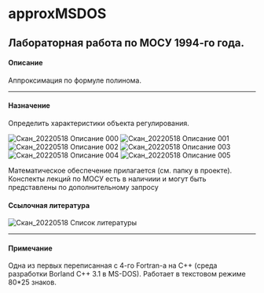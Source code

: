 # approxMSDOS
Лабораторная работа по МОСУ 1994-го года.
----
#### Описание
Аппроксимация по формуле полинома.

----
#### Назначение
Определить характеристики объекта регулирования.

![Скан_20220518 Описание 000](https://user-images.githubusercontent.com/104857185/169671999-98f301df-3a4e-41a4-b5ac-0c5787f29e6b.png)
![Скан_20220518 Описание 001](https://user-images.githubusercontent.com/104857185/169672007-45df0b58-e8b4-45f9-976e-845ed875fd86.png)
![Скан_20220518 Описание 002](https://user-images.githubusercontent.com/104857185/169672025-c4f2070f-daef-438c-be25-c9363657ce33.png)
![Скан_20220518 Описание 003](https://user-images.githubusercontent.com/104857185/169672031-844a341e-fa96-4109-b942-7bbb69843dd9.png)
![Скан_20220518 Описание 004](https://user-images.githubusercontent.com/104857185/169672036-c07a0e4c-206c-4f57-a47c-254498d403e3.png)
![Скан_20220518 Описание 005](https://user-images.githubusercontent.com/104857185/169672044-e40df585-d5b3-4357-93e6-5328ed2b51c5.png)

Математическое обеспечение прилагается (см. папку в проекте).
Конспекты лекций по МОСУ есть в наличиии и могут быть представлены по дополнительному запросу

#### Ссылочная литература
![Скан_20220518 Список литературы](https://user-images.githubusercontent.com/104857185/169306945-beb12ac5-c95a-475a-80e4-7fd05b550bba.png)

----
#### Примечание
Одна из первых переписанная с 4-го Fortran-а на C++ (среда разработки Borland C++ 3.1 в MS-DOS).
Работает в текстовом режиме 80*25 знаков.
